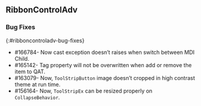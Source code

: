 ## RibbonControlAdv

### Bug Fixes
{:#ribboncontroladv-bug-fixes}

* \#166784- Now cast exception doesn’t raises when switch between MDI Child.
* \#165142- Tag property will not be overwritten when add or remove the item to QAT.
* \#163079- Now, `ToolStripButton` image doesn’t cropped in high contrast theme at run time.
* \#156164- Now, `ToolStripEx` can be resized properly on `CollapseBehavior`.